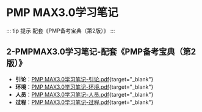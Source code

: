 # PMP MAX3.0学习笔记

::: tip 提示
配套《PMP备考宝典（第2版）》
:::

## 2-PMPMAX3.0学习笔记-配套《PMP备考宝典（第2版）》

 * **引论**：[PMP MAX3.0学习笔记-引论.pdf](/资料/2-PMPMAX3.0学习笔记-配套《PMP备考宝典（第2版）》/PMP%20MAX3.0学习笔记-引论.pdf){target="_blank"}
 * **环境**：[PMP MAX3.0学习笔记-环境.pdf](/资料/2-PMPMAX3.0学习笔记-配套《PMP备考宝典（第2版）》/PMP%20MAX3.0学习笔记-环境.pdf){target="_blank"}
 * **人员**：[PMP MAX3.0学习笔记-人员.pdf](/资料/2-PMPMAX3.0学习笔记-配套《PMP备考宝典（第2版）》/PMP%20MAX3.0学习笔记-人员.pdf){target="_blank"}
 * **过程**：[PMP MAX3.0学习笔记-过程.pdf](/资料/2-PMPMAX3.0学习笔记-配套《PMP备考宝典（第2版）》/PMP%20MAX3.0学习笔记-过程.pdf){target="_blank"}